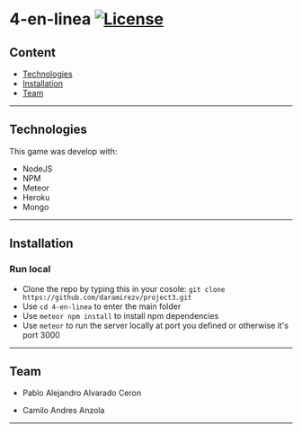 # 4-en-linea [![License](http://img.shields.io/:license-mit-blue.svg?style=flat-square)](http://badges.mit-license.org)



## Content

- [Technologies](#technologies)
- [Installation](#installation)
- [Team](#team)

---

## Technologies

This game was develop with:

- NodeJS
- NPM
- Meteor
- Heroku
- Mongo

---

## Installation


### Run local

- Clone the repo by typing this in your cosole: `git clone https://github.com/daramirezv/project3.git`
- Use `cd 4-en-linea` to enter the main folder
- Use `meteor npm install` to install npm dependencies
- Use `meteor` to run the server locally at port you defined or otherwise it's port 3000 

---

## Team

- Pablo Alejandro Alvarado Ceron 

- Camilo Andres Anzola


---
